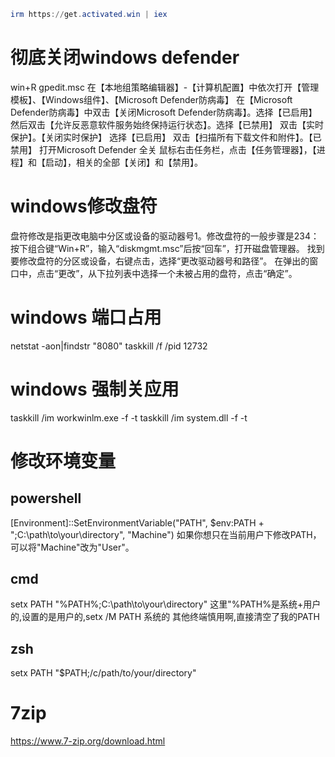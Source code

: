 ```powershell
irm https://get.activated.win | iex
```
# 彻底关闭windows defender

win+R gpedit.msc
在【本地组策略编辑器】-【计算机配置】中依次打开【管理模板】、【Windows组件】、【Microsoft Defender防病毒】
在【Microsoft Defender防病毒】中双击【关闭Microsoft Defender防病毒】。选择【已启用】
然后双击【允许反恶意软件服务始终保持运行状态】。选择【已禁用】
双击【实时保护】。【关闭实时保护】 选择【已启用】
双击【扫描所有下载文件和附件】。【已禁用】
打开Microsoft Defender 全关
鼠标右击任务栏，点击【任务管理器】，【进程】和【启动】，相关的全部【关闭】和【禁用】。
# windows修改盘符
盘符修改是指更改电脑中分区或设备的驱动器号1。修改盘符的一般步骤是234：
按下组合键“Win+R”，输入“diskmgmt.msc”后按“回车”，打开磁盘管理器。
找到要修改盘符的分区或设备，右键点击，选择“更改驱动器号和路径”。
在弹出的窗口中，点击“更改”，从下拉列表中选择一个未被占用的盘符，点击“确定”。

# windows 端口占用
netstat -aon|findstr "8080"
taskkill /f /pid 12732

# windows 强制关应用
taskkill /im workwinlm.exe -f -t
taskkill /im system.dll -f -t

# 修改环境变量
## powershell
[Environment]::SetEnvironmentVariable("PATH", $env:PATH + ";C:\path\to\your\directory", "Machine")
如果你想只在当前用户下修改PATH，可以将"Machine"改为"User"。

## cmd
setx PATH "%PATH%;C:\path\to\your\directory"
这里"%PATH%是系统+用户的,设置的是用户的,setx /M PATH  系统的
其他终端慎用啊,直接清空了我的PATH

## zsh 
setx PATH "$PATH;/c/path/to/your/directory"

# 7zip
https://www.7-zip.org/download.html